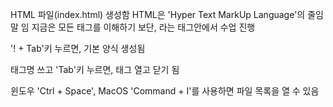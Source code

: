 HTML 파일(index.html) 생성함
HTML은 'Hyper Text MarkUp Language'의 줄임말 임
지금은 모든 태그를 이해하기 보단, <body>라는 태그안에서 수업 진행

'! + Tab'키 누르면, 기본 양식 생성됨

태그명 쓰고 'Tab'키 누르면, 태그 열고 닫기 됨

윈도우 'Ctrl + Space', MacOS 'Command + I'를 사용하면 파일 목록을 열 수 있음